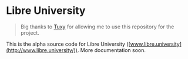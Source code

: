 # Libre University

> Big thanks to [Tuxy](https://github.com/tuxy) for allowing me to use this repository for the project.

This is the alpha source code for Libre University ([www.libre.university](http://www.libre.university/)). More documentation soon.